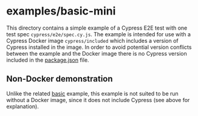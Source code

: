 # examples/basic-mini

This directory contains a simple example of a Cypress E2E test with one test spec `cypress/e2e/spec.cy.js`. The example is intended for use with a Cypress Docker image `cypress/included` which includes a version of Cypress installed in the image. In order to avoid potential version conflicts between the example and the Docker image there is no Cypress version included in the [package.json](package.json) file.

## Non-Docker demonstration

Unlike the related [basic](../basic/) example, this example is not suited to be run without a Docker image, since it does not include Cypress (see above for explanation).

